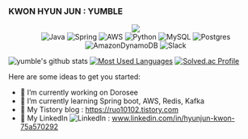 ### KWON HYUN JUN : YUMBLE

<!-- profile viewers count -->
<div align=center>

![](https://komarev.com/ghpvc/?username=yumble&color=brightgreen) <br>
![Java](https://img.shields.io/badge/Java-007396.svg?&style=for-the-badge&logo=Java&logoColor=white)
![Spring](https://img.shields.io/badge/Spring-6DB33F.svg?&style=for-the-badge&logo=Spring&logoColor=white)
![AWS](https://img.shields.io/badge/AWS-%23FF9900.svg?style=for-the-badge&logo=amazon-aws&logoColor=white)
![Python](https://img.shields.io/badge/Python-3776AB.svg?&style=for-the-badge&logo=Python&logoColor=white)
![MySQL](https://img.shields.io/badge/MySQL-4479A1.svg?&style=for-the-badge&logo=MySQL&logoColor=white)
![Postgres](https://img.shields.io/badge/postgres-%23316192.svg?style=for-the-badge&logo=postgresql&logoColor=white)
![AmazonDynamoDB](https://img.shields.io/badge/Amazon%20DynamoDB-4053D6?style=for-the-badge&logo=Amazon%20DynamoDB&logoColor=white)
![Slack](https://img.shields.io/badge/Slack-4A154B?style=for-the-badge&logo=slack&logoColor=white)
</div>

<!-- Github Stats -->
![yumble's github stats](https://github-readme-stats-yumbles-projects.vercel.app/api?username=yumble&show_icons=true&theme=radical&count_private=true&include_all_commits=true)
[![Most Used Languages](https://github-readme-stats.vercel.app/api/top-langs/?username=yumble&layout=compact)](https://github.com/yumble/github-readme-stats)
[![Solved.ac Profile](http://mazassumnida.wtf/api/v2/generate_badge?boj=hnjn1101)](https://solved.ac/hnjn1101/)

Here are some ideas to get you started:

- 🔭 I’m currently working on Dorosee
- 🌱 I’m currently learning Spring boot, AWS, Redis, Kafka
- 💬 My Tistory blog : https://ruo10102.tistory.com
- 💬 My LinkedIn ![LinkedIn](https://img.shields.io/badge/linkedin-%230077B5.svg?style=flat-square&logo=linkedin&logoColor=white) : www.linkedin.com/in/hyunjun-kwon-75a570292
